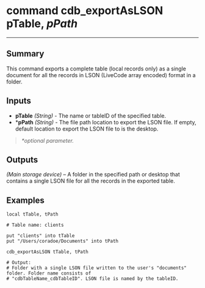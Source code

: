 # command cdb_exportAsLSON pTable, *pPath*
---
## Summary
This command exports a complete table (local records only) as a single document for all the records in LSON (LiveCode array encoded) format in a folder.

## Inputs
* **pTable** *(String)* - The name or tableID of the specified table.
* \***pPath** *(String)* - The file path location to export the LSON file. If empty, default location to export the LSON file to is the desktop.

> _*optional parameter._

## Outputs
*(Main storage device)* – A folder in the specified path or desktop that contains a single LSON file for all the records in the exported table.

## Examples
```livecodeserver
local tTable, tPath

# Table name: clients

put "clients" into tTable
put "/Users/coradoe/Documents" into tPath
     
cdb_exportAsLSON tTable, tPath

# Output:
# Folder with a single LSON file written to the user's "documents" folder. Folder name consists of 
# "cdbTableName_cdbTableID". LSON file is named by the tableID.
```
